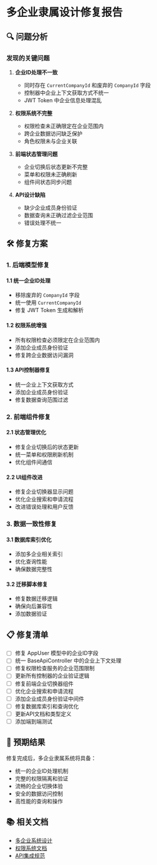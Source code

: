 # 多企业隶属设计修复报告

## 🔍 问题分析

### 发现的关键问题

1. **企业ID处理不一致**
   - 同时存在 `CurrentCompanyId` 和废弃的 `CompanyId` 字段
   - 控制器中企业上下文获取方式不统一
   - JWT Token 中企业信息处理混乱

2. **权限系统不完整**
   - 权限检查未正确限定在企业范围内
   - 跨企业数据访问缺乏保护
   - 角色权限未与企业关联

3. **前端状态管理问题**
   - 企业切换后状态更新不完整
   - 菜单和权限未正确刷新
   - 组件间状态同步问题

4. **API设计缺陷**
   - 缺少企业成员身份验证
   - 数据查询未正确过滤企业范围
   - 错误处理不统一

## 🛠️ 修复方案

### 1. 后端模型修复

#### 1.1 统一企业ID处理
- 移除废弃的 `CompanyId` 字段
- 统一使用 `CurrentCompanyId`
- 修复 JWT Token 生成和解析

#### 1.2 权限系统增强
- 所有权限检查必须限定在企业范围内
- 添加企业成员身份验证
- 修复跨企业数据访问漏洞

#### 1.3 API控制器修复
- 统一企业上下文获取方式
- 添加企业成员身份验证
- 修复数据查询范围过滤

### 2. 前端组件修复

#### 2.1 状态管理优化
- 修复企业切换后的状态更新
- 统一菜单和权限刷新机制
- 优化组件间通信

#### 2.2 UI组件改进
- 修复企业切换器显示问题
- 优化企业搜索和申请流程
- 改进错误处理和用户反馈

### 3. 数据一致性修复

#### 3.1 数据库索引优化
- 添加多企业相关索引
- 优化查询性能
- 确保数据完整性

#### 3.2 迁移脚本修复
- 修复数据迁移逻辑
- 确保向后兼容性
- 添加数据验证

## 📋 修复清单

- [ ] 修复 AppUser 模型中的企业ID字段
- [ ] 统一 BaseApiController 中的企业上下文处理
- [ ] 修复权限检查服务的企业范围限制
- [ ] 更新所有控制器的企业验证逻辑
- [ ] 修复前端企业切换器组件
- [ ] 优化企业搜索和申请流程
- [ ] 添加企业成员身份验证中间件
- [ ] 修复数据库索引和查询优化
- [ ] 更新API文档和类型定义
- [ ] 添加端到端测试

## 🎯 预期结果

修复完成后，多企业隶属系统将具备：
- 统一的企业ID处理机制
- 完整的权限隔离和验证
- 流畅的企业切换体验
- 安全的数据访问控制
- 高性能的查询和操作

## 📚 相关文档

- [多企业系统设计](docs/features/MULTI-TENANT-SYSTEM.md)
- [权限系统文档](docs/permissions/CRUD-PERMISSION-SYSTEM.md)
- [API集成规范](.cursor/rules/api-integration.mdc)